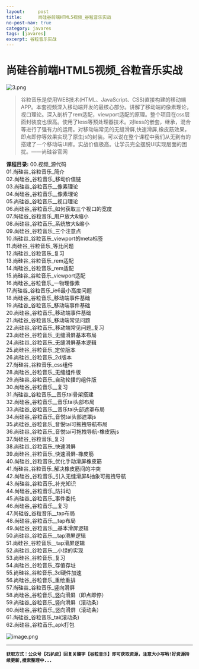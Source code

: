 ```yaml
---
layout:     post
title:      尚硅谷前端HTML5视频_谷粒音乐实战
no-post-nav: true
category: javares
tags: [javares]
excerpt: 谷粒音乐实战
---
```



# 尚硅谷前端HTML5视频_谷粒音乐实战
![3.png](https://upload-images.jianshu.io/upload_images/12555954-fc0111a23965cec3.png?imageMogr2/auto-orient/strip%7CimageView2/2/w/1240)
> 谷粒音乐是使用WEB技术(HTML、JavaScript、CSS)直接构建的移动端APP。本套视频深入移动端开发的最核心部分。讲解了移动端的像素理论，视口理论。深入剖析了rem适配，viewport适配的原理。整个项目在css层面封装度也很高。使用了less等预处理器技术。对less的嵌套，继承，混合等进行了强有力的运用。对移动端常见的无缝滑屏,快速滑屏,橡皮筋效果，即点即停等效果实现了原生js的封装。可以说在整个课程中我们从无到有的搭建了一个移动端UI库。实战价值极高。让学员完全摆脱UI实现层面的困扰。——尚硅谷官网

**课程目录:**
00.视频\_源代码<br/>
01.尚硅谷\_谷粒音乐\_简介<br/>
02.尚硅谷\_谷粒音乐\_移动价值链<br/>
03.尚硅谷\_谷粒音乐\_\_像素理论<br/>
04.尚硅谷\_谷粒音乐\_\_像素理论<br/>
05.尚硅谷\_谷粒音乐\_\_视口理论<br/>
06.尚硅谷\_谷粒音乐\_如何获取三个视口的宽度<br/>
07.尚硅谷\_谷粒音乐\_用户放大&缩小<br/>
08.尚硅谷\_谷粒音乐\_系统放大&缩小<br/>
09.尚硅谷\_谷粒音乐\_三个注意点<br/>
10.尚硅谷\_谷粒音乐\_viewport的meta标签<br/>
11.尚硅谷\_谷粒音乐\_等比问题<br/>
12.尚硅谷\_谷粒音乐\_复习<br/>
13.尚硅谷\_谷粒音乐\_rem适配<br/>
14.尚硅谷\_谷粒音乐\_rem适配<br/>
15.尚硅谷\_谷粒音乐\_viewport适配<br/>
16.尚硅谷\_谷粒音乐\_一物理像素<br/>
17.尚硅谷\_谷粒音乐\_ie6最小高度问题<br/>
18.尚硅谷\_谷粒音乐\_移动端事件基础<br/>
19.尚硅谷\_谷粒音乐\_移动端事件基础<br/>
20.尚硅谷\_谷粒音乐\_移动端事件基础<br/>
21.尚硅谷\_谷粒音乐\_移动端常见问题<br/>
22.尚硅谷\_谷粒音乐\_移动端常见问题\_复习<br/>
23.尚硅谷\_谷粒音乐\_无缝滑屏基本布局<br/>
24.尚硅谷\_谷粒音乐\_无缝滑屏基本逻辑<br/>
25.尚硅谷\_谷粒音乐\_定位版本<br/>
26.尚硅谷\_谷粒音乐\_2d版本<br/>
27.尚硅谷\_谷粒音乐\_css组件<br/>
28.尚硅谷\_谷粒音乐\_无缝组件版<br/>
29.尚硅谷\_谷粒音乐\_自动轮播的组件版<br/>
30.尚硅谷\_谷粒音乐\_\_复习<br/>
31.尚硅谷\_谷粒音乐\_\_音乐tai骨架搭建<br/>
32.尚硅谷\_谷粒音乐\_\_音乐tai头部布局<br/>
33.尚硅谷\_谷粒音乐\_\_音乐tai头部遮罩布局<br/>
34.尚硅谷\_谷粒音乐\_音悦tai头部遮罩js<br/>
35.尚硅谷\_谷粒音乐\_音悦tai可拖拽导航布局<br/>
36.尚硅谷\_谷粒音乐\_音悦tai可拖拽导航-橡皮筋js<br/>
37.尚硅谷\_谷粒音乐\_复习<br/>
38.尚硅谷\_谷粒音乐\_快速滑屏<br/>
39.尚硅谷\_谷粒音乐\_快速滑屏-橡皮筋<br/>
40.尚硅谷\_谷粒音乐\_优化手动滑屏橡皮筋<br/>
41.尚硅谷\_谷粒音乐\_解决橡皮筋间的冲突<br/>
42.尚硅谷\_谷粒音乐\_引入无缝滑屏&抽象可拖拽导航<br/>
43.尚硅谷\_谷粒音乐\_补充知识<br/>
44.尚硅谷\_谷粒音乐\_防抖动<br/>
45.尚硅谷\_谷粒音乐\_事件委托<br/>
46.尚硅谷\_谷粒音乐\_\_复习<br/>
47.尚硅谷\_谷粒音乐\_\_tap布局<br/>
48.尚硅谷\_谷粒音乐\_\_tap布局<br/>
49.尚硅谷\_谷粒音乐\_\_基本滑屏逻辑<br/>
50.尚硅谷\_谷粒音乐\_\_tap滑屏逻辑<br/>
51.尚硅谷\_谷粒音乐\_\_tap滑屏逻辑<br/>
52.尚硅谷\_谷粒音乐\_\_小绿的实现<br/>
53.尚硅谷\_谷粒音乐\_复习<br/>
54.尚硅谷\_谷粒音乐\_存值存址<br/>
55.尚硅谷\_谷粒音乐\_3d硬件加速<br/>
56.尚硅谷\_谷粒音乐\_重绘重排<br/>
57.尚硅谷\_谷粒音乐\_竖向滑屏<br/>
58.尚硅谷\_谷粒音乐\_竖向滑屏（即点即停）<br/>
59.尚硅谷\_谷粒音乐\_竖向滑屏（滚动条）<br/>
60.尚硅谷\_谷粒音乐\_竖向滑屏（滚动条）<br/>
61.尚硅谷\_谷粒音乐\_tai(滚动条)<br/>
62.尚硅谷\_谷粒音乐\_apk打包<br/>


![image.png](https://upload-images.jianshu.io/upload_images/12555954-f533f77619319ca7.png?imageMogr2/auto-orient/strip%7CimageView2/2/w/1240)


---
**`获取方式：公众号【石扒皮】回复关键字【谷粒音乐】即可获取资源，注意大小写哟!好资源持续更新,搜索整理中...`**

